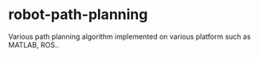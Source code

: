 # robot-path-planning
Various path planning algorithm implemented on various platform such as MATLAB, ROS..
